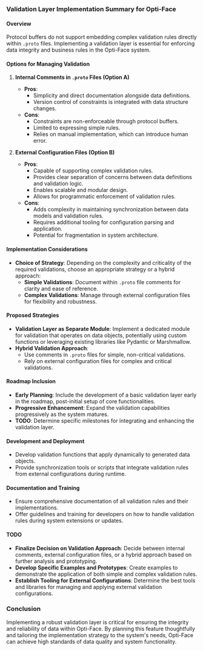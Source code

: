 ### **Validation Layer Implementation Summary for Opti-Face**

#### **Overview**
Protocol buffers do not support embedding complex validation rules directly within `.proto` files. Implementing a validation layer is essential for enforcing data integrity and business rules in the Opti-Face system.

#### **Options for Managing Validation**

1. **Internal Comments in `.proto` Files (Option A)**
   - **Pros**:
     - Simplicity and direct documentation alongside data definitions.
     - Version control of constraints is integrated with data structure changes.
   - **Cons**:
     - Constraints are non-enforceable through protocol buffers.
     - Limited to expressing simple rules.
     - Relies on manual implementation, which can introduce human error.

2. **External Configuration Files (Option B)**
   - **Pros**:
     - Capable of supporting complex validation rules.
     - Provides clear separation of concerns between data definitions and validation logic.
     - Enables scalable and modular design.
     - Allows for programmatic enforcement of validation rules.
   - **Cons**:
     - Adds complexity in maintaining synchronization between data models and validation rules.
     - Requires additional tooling for configuration parsing and application.
     - Potential for fragmentation in system architecture.

#### **Implementation Considerations**

- **Choice of Strategy**: Depending on the complexity and criticality of the required validations, choose an appropriate strategy or a hybrid approach:
  - **Simple Validations**: Document within `.proto` file comments for clarity and ease of reference.
  - **Complex Validations**: Manage through external configuration files for flexibility and robustness.

#### **Proposed Strategies**

- **Validation Layer as Separate Module**: Implement a dedicated module for validation that operates on data objects, potentially using custom functions or leveraging existing libraries like Pydantic or Marshmallow.
- **Hybrid Validation Approach**:
  - Use comments in `.proto` files for simple, non-critical validations.
  - Rely on external configuration files for complex and critical validations.

#### **Roadmap Inclusion**

- **Early Planning**: Include the development of a basic validation layer early in the roadmap, post-initial setup of core functionalities.
- **Progressive Enhancement**: Expand the validation capabilities progressively as the system matures.
- **TODO**: Determine specific milestones for integrating and enhancing the validation layer.

#### **Development and Deployment**

- Develop validation functions that apply dynamically to generated data objects.
- Provide synchronization tools or scripts that integrate validation rules from external configurations during runtime.

#### **Documentation and Training**

- Ensure comprehensive documentation of all validation rules and their implementations.
- Offer guidelines and training for developers on how to handle validation rules during system extensions or updates.

#### **TODO**

- **Finalize Decision on Validation Approach**: Decide between internal comments, external configuration files, or a hybrid approach based on further analysis and prototyping.
- **Develop Specific Examples and Prototypes**: Create examples to demonstrate the application of both simple and complex validation rules.
- **Establish Tooling for External Configurations**: Determine the best tools and libraries for managing and applying external validation configurations.

### **Conclusion**
Implementing a robust validation layer is critical for ensuring the integrity and reliability of data within Opti-Face. By planning this feature thoughtfully and tailoring the implementation strategy to the system's needs, Opti-Face can achieve high standards of data quality and system functionality.
